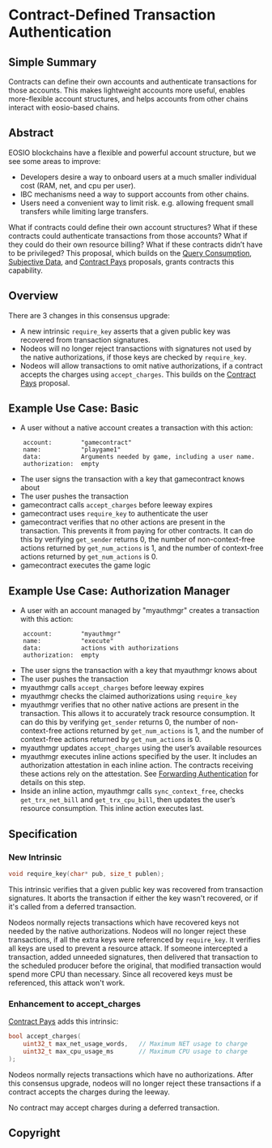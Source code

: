 # Contract-Defined Transaction Authentication

## Simple Summary

Contracts can define their own accounts and authenticate transactions for those accounts. This makes lightweight accounts more useful, enables more-flexible account structures, and helps accounts from other chains interact with eosio-based chains.

## Abstract

EOSIO blockchains have a flexible and powerful account structure, but we see some areas to improve:
* Developers desire a way to onboard users at a much smaller individual cost (RAM, net, and cpu per user). 
* IBC mechanisms need a way to support accounts from other chains.
* Users need a convenient way to limit risk. e.g. allowing frequent small transfers while limiting large transfers.

What if contracts could define their own account structures? What if these contracts could authenticate 
transactions from those accounts? What if they could do their own resource billing? What if these 
contracts didn’t have to be privileged? This proposal, which builds on
the [Query Consumption](esl_query_consumption.md), [Subjective Data](esl_subjective_data.md),
and [Contract Pays](esl_contract_pays.md) proposals, grants contracts this capability.

## Overview

There are 3 changes in this consensus upgrade:
* A new intrinsic `require_key` asserts that a given public key was recovered from transaction signatures.
* Nodeos will no longer reject transactions with signatures not used by the native authorizations, if those keys are checked by `require_key`.
* Nodeos will allow transactions to omit native authorizations, if a contract accepts the charges using `accept_charges`.
  This builds on the [Contract Pays](esl_contract_pays.md) proposal.

## Example Use Case: Basic
* A user without a native account creates a transaction with this action:
```
    account:        "gamecontract"
    name:           "playgame1"
    data:           Arguments needed by game, including a user name.
    authorization:  empty
```
* The user signs the transaction with a key that gamecontract knows about
* The user pushes the transaction
* gamecontract calls `accept_charges` before leeway expires
* gamecontract uses `require_key` to authenticate the user
* gamecontract verifies that no other actions are present in the transaction. This prevents it from paying for other contracts.
  It can do this by verifying `get_sender` returns 0, the number of non-context-free actions returned by `get_num_actions` is
  1, and the number of context-free actions returned by `get_num_actions` is 0.
* gamecontract executes the game logic

## Example Use Case: Authorization Manager

* A user with an account managed by "myauthmgr" creates a transaction with this action:
```
    account:        "myauthmgr"
    name:           "execute"
    data:           actions with authorizations
    authorization:  empty
```
* The user signs the transaction with a key that myauthmgr knows about
* The user pushes the transaction
* myauthmgr calls `accept_charges` before leeway expires
* myauthmgr checks the claimed authorizations using `require_key`
* myauthmgr verifies that no other native actions are present in the transaction. This allows it to accurately track resource consumption.
  It can do this by verifying `get_sender` returns 0, the number of non-context-free actions returned by `get_num_actions` is
  1, and the number of context-free actions returned by `get_num_actions` is 0.
* myauthmgr updates `accept_charges` using the user’s available resources
* myauthmgr executes inline actions specified by the user. It includes an authorization attestation in each inline action.
  The contracts receiving these actions rely on the attestation. See [Forwarding Authentication](esl_contract_fwd_auth.md)
  for details on this step.
* Inside an inline action, myauthmgr calls `sync_context_free`, checks `get_trx_net_bill` and `get_trx_cpu_bill`, then updates the user’s
  resource consumption. This inline action executes last.

## Specification

### New Intrinsic

```c++
void require_key(char* pub, size_t publen);
```

This intrinsic verifies that a given public key was recovered from transaction signatures. It aborts the
transaction if either the key wasn't recovered, or if it's called from a deferred transaction.

Nodeos normally rejects transactions which have recovered keys not needed by the native authorizations. Nodeos
will no longer reject these transactions, if all the extra keys were referenced by `require_key`. It verifies
all keys are used to prevent a resource attack. If someone intercepted a transaction, added unneeded signatures,
then delivered that transaction to the scheduled producer before the original, that modified transaction would
spend more CPU than necessary. Since all recovered keys must be referenced, this attack won't work.

### Enhancement to accept_charges

[Contract Pays](esl_contract_pays.md) adds this intrinsic:

```c++
bool accept_charges(
    uint32_t max_net_usage_words,   // Maximum NET usage to charge
    uint32_t max_cpu_usage_ms       // Maximum CPU usage to charge
);
```

Nodeos normally rejects transactions which have no authorizations. After this consensus upgrade, nodeos
will no longer reject these transactions if a contract accepts the charges during the leeway.

No contract may accept charges during a deferred transaction.

## Copyright
